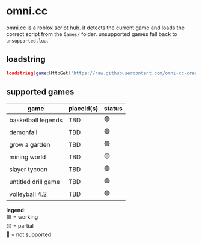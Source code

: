 # omni.cc
omni.cc is a roblox script hub. it detects the current game and loads the correct script from the `Games/` folder. unsupported games fall back to `unsupported.lua`.

## loadstring
```lua
loadstring(game:HttpGet("https://raw.githubusercontent.com/omni-cc-create/omni.cc/main/loader.lua"))()
```

## supported games

| game                 | placeid(s)      | status |
|----------------------|------------------|--------|
| basketball legends   | TBD              | 🟢     |
| demonfall            | TBD              | 🟢     |
| grow a garden        | TBD              | 🟢     |
| mining world         | TBD              | 🟡     |
| slayer tycoon        | TBD              | 🟢     |
| untitled drill game  | TBD              | 🟢     |
| volleyball 4.2       | TBD              | 🟢     |

**legend**:  
🟢 = working  
🟡 = partial  
🔴 = not supported
